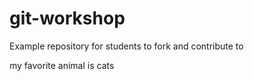 # git-workshop
Example repository for students to fork and contribute to

my favorite animal is cats
